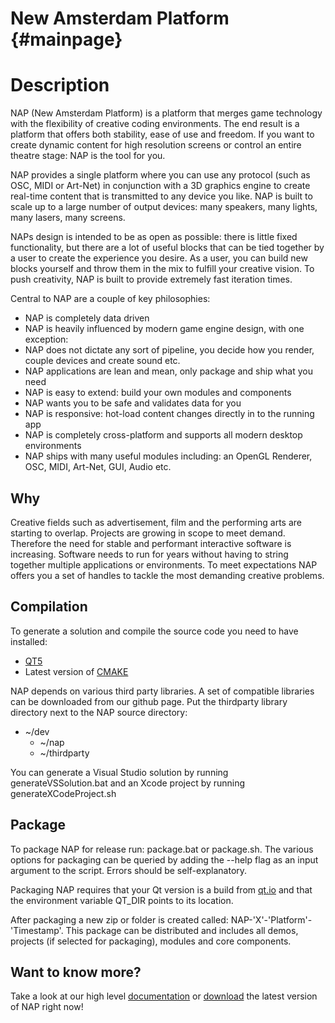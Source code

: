 New Amsterdam Platform {#mainpage}
=======================

# Description

NAP (New Amsterdam Platform) is a platform that merges game technology with the flexibility of creative coding environments. The end result is a platform that offers both stability, ease of use and freedom. If you want to create dynamic content for high resolution screens or control an entire theatre stage: NAP is the tool for you.

NAP provides a single platform where you can use any protocol (such as OSC, MIDI or Art-Net) in conjunction with a 3D graphics engine to create real-time content that is transmitted to any device you like. NAP is built to scale up to a large number of output devices: many speakers, many lights, many lasers, many screens.
	
NAPs design is intended to be as open as possible: there is little fixed functionality, but there are a lot of useful blocks that can be tied together by a user to create the experience you desire. As a user, you can build new blocks yourself and throw them in the mix to fulfill your creative vision. To push creativity, NAP is built to provide extremely fast iteration times.

Central to NAP are a couple of key philosophies:

- NAP is completely data driven
- NAP is heavily influenced by modern game engine design, with one exception:
- NAP does not dictate any sort of pipeline, you decide how you render, couple devices and create sound etc.
- NAP applications are lean and mean, only package and ship what you need
- NAP is easy to extend: build your own modules and components
- NAP wants you to be safe and validates data for you
- NAP is responsive: hot-load content changes directly in to the running app
- NAP is completely cross-platform and supports all modern desktop environments
- NAP ships with many useful modules including: an OpenGL Renderer, OSC, MIDI, Art-Net, GUI, Audio etc.

## Why

Creative fields such as advertisement, film and the performing arts are starting to overlap. Projects are growing in scope to meet demand. Therefore the need for stable and performant interactive software is increasing. Software needs to run for years without having to string together multiple applications or environments. To meet expectations NAP offers you a set of handles to tackle the most demanding creative problems.

## Compilation

To generate a solution and compile the source code you need to have installed: 

- [QT5](http://download.qt.io/official_releases/qt/)
- Latest version of [CMAKE](https://cmake.org/download/)

NAP depends on various third party libraries. A set of compatible libraries can be downloaded from our github page. Put the thirdparty library directory next to the NAP source directory:

- ~/dev
	- ~/nap
	- ~/thirdparty

You can generate a Visual Studio solution by running generateVSSolution.bat and an Xcode project by running generateXCodeProject.sh

## Package

To package NAP for release run: package.bat or package.sh. The various options for packaging can be queried by adding the --help flag as an input argument to the script. Errors should be self-explanatory.

Packaging NAP requires that your Qt version is a build from [qt.io](http://download.qt.io/official_releases/qt/) and that the environment variable QT_DIR points to its location.

After packaging a new zip or folder is created called: NAP-'X'-'Platform'-'Timestamp'. This package can be distributed and includes all demos, projects (if selected for packaging), modules and core components.

## Want to know more?

Take a look at our high level [documentation](https://www.napframework.com/doxygen/index.html) or [download](https://www.napframework.com) the latest version of NAP right now!	
